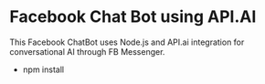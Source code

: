 <h1>Facebook Chat Bot using API.AI</h1>
<p>This Facebook ChatBot uses Node.js and API.ai integration for conversational AI through FB Messenger.</p>
<ul>
	<li>npm install</p>
</ul>
